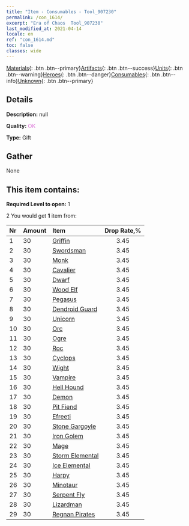 ```yaml
---
title: "Item - Consumables - Tool_907230"
permalink: /con_1614/
excerpt: "Era of Chaos  Tool_907230"
last_modified_at: 2021-04-14
locale: en
ref: "con_1614.md"
toc: false
classes: wide
---
```

 [Materials](/Items/){: .btn .btn--primary}[Artifacts](/Items/Artifacts/){: .btn .btn--success}[Units](/Items/Units/){: .btn .btn--warning}[Heroes](/Items/Heroes/){: .btn .btn--danger}[Consumables](/Items/Consumables/){: .btn .btn--info}[Unknown](/Items/Unknown/){: .btn .btn--primary}

## Details
 **Description:** null

 **Quality:** <span style="color: #DA70D6">OK</span>

 **Type:** Gift

## Gather

  None

## This item contains:

 **Required Level to open:** 1

 2 You would get **1** item  from:

  | Nr | Amount |     Item    | Drop Rate,% |
  |:---|:-------|:------------|:---------:|
  | 1 | 30 | [Griffin](/Items/unt_192/) | 3.45 | 
  | 2 | 30 | [Swordsman](/Items/unt_193/) | 3.45 | 
  | 3 | 30 | [Monk](/Items/unt_194/) | 3.45 | 
  | 4 | 30 | [Cavalier ](/Items/unt_195/) | 3.45 | 
  | 5 | 30 | [Dwarf](/Items/unt_200/) | 3.45 | 
  | 6 | 30 | [Wood Elf](/Items/unt_201/) | 3.45 | 
  | 7 | 30 | [Pegasus](/Items/unt_202/) | 3.45 | 
  | 8 | 30 | [Dendroid Guard](/Items/unt_203/) | 3.45 | 
  | 9 | 30 | [Unicorn](/Items/unt_204/) | 3.45 | 
  | 10 | 30 | [Orc](/Items/unt_219/) | 3.45 | 
  | 11 | 30 | [Ogre](/Items/unt_220/) | 3.45 | 
  | 12 | 30 | [Roc](/Items/unt_221/) | 3.45 | 
  | 13 | 30 | [Cyclops](/Items/unt_222/) | 3.45 | 
  | 14 | 30 | [Wight](/Items/unt_210/) | 3.45 | 
  | 15 | 30 | [Vampire](/Items/unt_211/) | 3.45 | 
  | 16 | 30 | [Hell Hound](/Items/unt_228/) | 3.45 | 
  | 17 | 30 | [Demon](/Items/unt_229/) | 3.45 | 
  | 18 | 30 | [Pit Fiend](/Items/unt_230/) | 3.45 | 
  | 19 | 30 | [Efreeti](/Items/unt_231/) | 3.45 | 
  | 20 | 30 | [Stone Gargoyle](/Items/unt_236/) | 3.45 | 
  | 21 | 30 | [Iron Golem](/Items/unt_237/) | 3.45 | 
  | 22 | 30 | [Mage](/Items/unt_238/) | 3.45 | 
  | 23 | 30 | [Storm Elemental](/Items/unt_263/) | 3.45 | 
  | 24 | 30 | [Ice Elemental](/Items/unt_264/) | 3.45 | 
  | 25 | 30 | [Harpy](/Items/unt_245/) | 3.45 | 
  | 26 | 30 | [Minotaur](/Items/unt_248/) | 3.45 | 
  | 27 | 30 | [Serpent Fly](/Items/unt_255/) | 3.45 | 
  | 28 | 30 | [Lizardman](/Items/unt_254/) | 3.45 | 
  | 29 | 30 | [Regnan Pirates](/Items/unt_273/) | 3.45 | 
